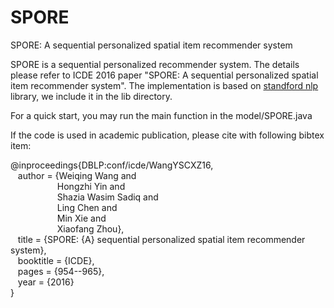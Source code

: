 # SPORE
SPORE: A sequential personalized spatial item recommender system

SPORE is a sequential personalized recommender system.
The details please refer to ICDE 2016 paper "SPORE: A sequential personalized spatial item recommender system".
The implementation is based on <a href="http://stanfordnlp.github.io/CoreNLP/">standford nlp</a> library,
we include it in the lib directory.

For a quick start, you may run the main function in the model/SPORE.java

If the code is used in academic publication, please cite with following bibtex item:

@inproceedings{DBLP:conf/icde/WangYSCXZ16,</br>
&nbsp;&nbsp; author    = {Weiqing Wang and</br>
&nbsp;&nbsp;&nbsp;&nbsp;&nbsp;&nbsp;&nbsp;&nbsp;&nbsp;&nbsp;&nbsp;&nbsp;&nbsp;&nbsp;&nbsp;&nbsp;&nbsp;&nbsp; Hongzhi Yin and</br>
&nbsp;&nbsp;&nbsp;&nbsp;&nbsp;&nbsp;&nbsp;&nbsp;&nbsp;&nbsp;&nbsp;&nbsp;&nbsp;&nbsp;&nbsp;&nbsp;&nbsp;&nbsp; Shazia Wasim Sadiq and</br>
&nbsp;&nbsp;&nbsp;&nbsp;&nbsp;&nbsp;&nbsp;&nbsp;&nbsp;&nbsp;&nbsp;&nbsp;&nbsp;&nbsp;&nbsp;&nbsp;&nbsp;&nbsp; Ling Chen and</br>
&nbsp;&nbsp;&nbsp;&nbsp;&nbsp;&nbsp;&nbsp;&nbsp;&nbsp;&nbsp;&nbsp;&nbsp;&nbsp;&nbsp;&nbsp;&nbsp;&nbsp;&nbsp; Min Xie and</br>
&nbsp;&nbsp;&nbsp;&nbsp;&nbsp;&nbsp;&nbsp;&nbsp;&nbsp;&nbsp;&nbsp;&nbsp;&nbsp;&nbsp;&nbsp;&nbsp;&nbsp;&nbsp; Xiaofang Zhou},</br>
&nbsp;&nbsp; title     = {SPORE: {A} sequential personalized spatial item recommender system},</br>
&nbsp;&nbsp; booktitle = {ICDE},</br>
&nbsp;&nbsp; pages     = {954--965},</br>
&nbsp;&nbsp; year      = {2016}</br>
}</br>
